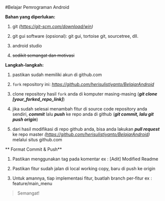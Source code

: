 #Belajar Pemrograman Android

**Bahan yang diperlukan:**

1. git *(https://git-scm.com/download/win)*

2. git gui software (opsional): git gui, tortoise git, sourcetree, dll.

3. android studio

4. ~~sedikit semangat dan motivasi~~

**Langkah-langkah:**

1. pastikan sudah memiliki akun di github.com

2. `fork` repository ini: *https://github.com/herisulistiyanto/BelajarAndroid*

3. clone repository hasil `fork` anda di komputer masing-masing (**_git clone [your_forked_repo_link]_**)

4. jika sudah selesai menambah fitur di source code repository anda sendiri, **_commit_** lalu **_push_** ke repo anda di github (**_git commit, lalu git push origin_**)

5. dari hasil modifikasi di repo github anda, bisa anda lakukan **_pull request_** ke repo master *(https://github.com/herisulistiyanto/BelajarAndroid)* melalui situs github.com

** Format Commit & Push**
1. Pastikan menggunakan tag pada komentar ex : [Adit] Modified Readme

2. Pastikan fitur sudah jalan di local working copy, baru di push ke origin

3. Untuk amannya, tiap implementasi fitur, buatlah branch per-fitur ex : feature/main_menu


>Semangat!
